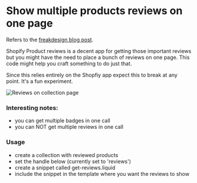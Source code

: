 # Show multiple products reviews on one page

Refers to the [freakdesign blog post](https://freakdesign.com.au/blogs/news/show-multiple-shopify-product-reviews-on-one-page).

Shopify Product reviews is a decent app for getting those important reviews but you might have the need to place a bunch of reviews on one page. This code might help you craft something to do just that.

Since this relies entirely on the Shopfiy app expect this to break at any point. It's a fun experiment.

![Reviews on collection page](https://cdn.shopify.com/s/files/1/0361/8133/files/reviews-on-collection.png?v=1500712642)


### Interesting notes:
- you can get multiple badges in one call
- you can NOT get multiple reviews in one call

### Usage
- create a collection with reviewed products
- set the handle below (currently set to 'reviews')
- create a snippet called get-reviews.liquid
- include the snippet in the template where you want the reviews to show

